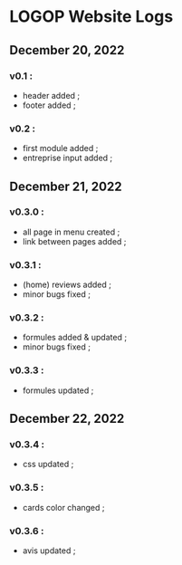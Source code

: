 <!--README.md-->

# LOGOP Website Logs

## December 20, 2022

### v0.1 :

- header added ;
- footer added ;

### v0.2 :

- first module added ;
- entreprise input added ;

## December 21, 2022

### v0.3.0 :

- all page in menu created ;
- link between pages added ;

### v0.3.1 :

- (home) reviews added ;
- minor bugs fixed ;

### v0.3.2 :

- formules added & updated ;
- minor bugs fixed ;

### v0.3.3 :

- formules updated ;

## December 22, 2022

### v0.3.4 :

- css updated ;

### v0.3.5 : 

- cards color changed ;

### v0.3.6 : 

- avis updated ;